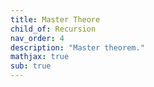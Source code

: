 ```yaml
---
title: Master Theore
child_of: Recursion
nav_order: 4
description: "Master theorem."
mathjax: true
sub: true
---
```

